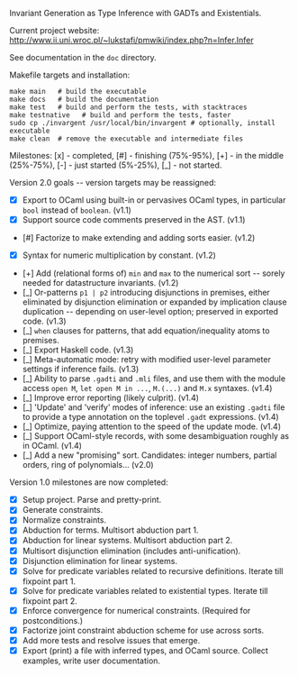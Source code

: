 Invariant Generation as Type Inference with GADTs and Existentials.

Current project website: http://www.ii.uni.wroc.pl/~lukstafi/pmwiki/index.php?n=Infer.Infer

See documentation in the `doc` directory.

Makefile targets and installation:
```
make main   # build the executable
make docs   # build the documentation
make test   # build and perform the tests, with stacktraces
make testnative   # build and perform the tests, faster
sudo cp ./invargent /usr/local/bin/invargent # optionally, install executable
make clean  # remove the executable and intermediate files
```

Milestones: [x] - completed, [#] - finishing (75%-95%), [+] - in the middle (25%-75%), [-] - just started (5%-25%), [_] - not started.

Version 2.0 goals -- version targets may be reassigned:
- [x] Export to OCaml using built-in or pervasives OCaml types, in particular `bool` instead of `boolean`. (v1.1)
- [x] Support source code comments preserved in the AST. (v1.1)
- [#] Factorize to make extending and adding sorts easier. (v1.2)
- [x] Syntax for numeric multiplication by constant. (v1.2)
- [+] Add (relational forms of) `min` and `max` to the numerical sort -- sorely needed for datastructure invariants. (v1.2)
- [_] Or-patterns `p1 | p2` introducing disjunctions in premises, either eliminated by disjunction elimination or expanded by implication clause duplication -- depending on user-level option; preserved in exported code. (v1.3)
- [_] `when` clauses for patterns, that add equation/inequality atoms to premises.
- [_] Export Haskell code. (v1.3)
- [_] Meta-automatic mode: retry with modified user-level parameter settings if inference fails. (v1.3)
- [_] Ability to parse `.gadti` and `.mli` files, and use them with the module access `open M`, `let open M in ...`, `M.(...)` and `M.x` syntaxes. (v1.4)
- [_] Improve error reporting (likely culprit). (v1.4)
- [_] 'Update' and 'verify' modes of inference: use an existing `.gadti` file to provide a type annotation on the toplevel `.gadt` expressions. (v1.4)
- [_] Optimize, paying attention to the speed of the update mode. (v1.4)
- [_] Support OCaml-style records, with some desambiguation roughly as in OCaml. (v1.4)
- [_] Add a new "promising" sort. Candidates: integer numbers, partial orders, ring of polynomials... (v2.0)

Version 1.0 milestones are now completed:
- [x] Setup project. Parse and pretty-print.
- [x] Generate constraints.
- [x] Normalize constraints.
- [x] Abduction for terms. Multisort abduction part 1.
- [x] Abduction for linear systems. Multisort abduction part 2.
- [x] Multisort disjunction elimination (includes anti-unification).
- [x] Disjunction elimination for linear systems.
- [x] Solve for predicate variables related to recursive definitions. Iterate till fixpoint part 1.
- [x] Solve for predicate variables related to existential types. Iterate till fixpoint part 2.
- [x] Enforce convergence for numerical constraints. (Required for postconditions.)
- [x] Factorize joint constraint abduction scheme for use across sorts.
- [x] Add more tests and resolve issues that emerge.
- [x] Export (print) a file with inferred types, and OCaml source. Collect examples, write user documentation.
